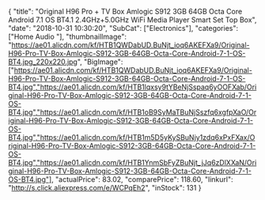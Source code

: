 {
	"title": "Original H96 Pro + TV Box Amlogic S912 3GB 64GB Octa Core Android 7.1 OS BT4.1 2.4GHz+5.0GHz WiFi Media Player Smart Set Top Box",
	"date": "2018-10-31 10:30:20",
	"SubCat": ["Electronics"],
	"categories": ["Home Audio "],
	"thumbnailImage": "https://ae01.alicdn.com/kf/HTB1QWDabUD.BuNjt_ioq6AKEFXa9/Original-H96-Pro-TV-Box-Amlogic-S912-3GB-64GB-Octa-Core-Android-7-1-OS-BT4.jpg_220x220.jpg",
	"BigImage": ["https://ae01.alicdn.com/kf/HTB1QWDabUD.BuNjt_ioq6AKEFXa9/Original-H96-Pro-TV-Box-Amlogic-S912-3GB-64GB-Octa-Core-Android-7-1-OS-BT4.jpg","https://ae01.alicdn.com/kf/HTB1lqxsy9tYBeNjSspaq6yOOFXab/Original-H96-Pro-TV-Box-Amlogic-S912-3GB-64GB-Octa-Core-Android-7-1-OS-BT4.jpg","https://ae01.alicdn.com/kf/HTB1oB9SyMaTBuNjSszfq6xgfpXaO/Original-H96-Pro-TV-Box-Amlogic-S912-3GB-64GB-Octa-Core-Android-7-1-OS-BT4.jpg","https://ae01.alicdn.com/kf/HTB1m5D5yKySBuNjy1zdq6xPxFXax/Original-H96-Pro-TV-Box-Amlogic-S912-3GB-64GB-Octa-Core-Android-7-1-OS-BT4.jpg","https://ae01.alicdn.com/kf/HTB1YnmSbFyZBuNjt_jJq6zDlXXaN/Original-H96-Pro-TV-Box-Amlogic-S912-3GB-64GB-Octa-Core-Android-7-1-OS-BT4.jpg"],
	"actualPrice": 83.02,
	"comparePrice": 118.60,
	"linkurl": "http://s.click.aliexpress.com/e/WCPqEh2",
	"inStock": 131
}

